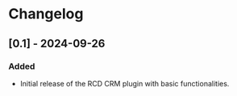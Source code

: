 # Changelog

## [0.1] - 2024-09-26
### Added
- Initial release of the RCD CRM plugin with basic functionalities.
